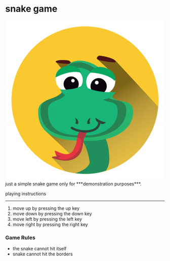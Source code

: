 # snake game
<img src="snake.png"/>
just a simple snake game only for ***demonstration purposes***.

playing instructions

--------------------

1. move up by pressing the up key
3. move down by pressing the down key
1. move left by pressing the left key
1. move right by pressing the right key

### Game Rules
- the snake cannot hit itself
- snake cannot hit the borders
